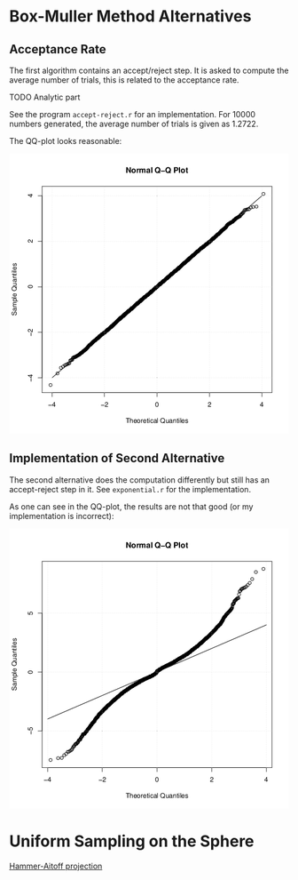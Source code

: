 # Box-Muller Method Alternatives

## Acceptance Rate

The first algorithm contains an accept/reject step. It is asked to compute the
average number of trials, this is related to the acceptance rate.

TODO Analytic part

See the program `accept-reject.r` for an implementation. For 10000 numbers
generated, the average number of trials is given as 1.2722.

The QQ-plot looks reasonable:

![](qqplot1.png)

## Implementation of Second Alternative

The second alternative does the computation differently but still has an
accept-reject step in it. See `exponential.r` for the implementation.

As one can see in the QQ-plot, the results are not that good (or my
implementation is incorrect):

![](qqplot2.png)

# Uniform Sampling on the Sphere

[Hammer-Aitoff projection](https://en.wikipedia.org/wiki/Hammer_projection)
